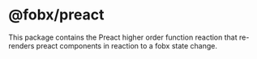 # @fobx/preact

This package contains the Preact higher order function reaction that re-renders
preact components in reaction to a fobx state change.
